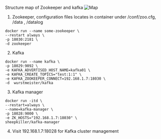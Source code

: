 Structure map of Zookeeper and kafka ![Map](https://upload-images.jianshu.io/upload_images/8818451-7fa3bebabccb0c3e.png?imageMogr2/auto-orient/strip%7CimageView2/2/w/554/format/webp)
1. Zookeeper, configuration files locates in container under  /conf/zoo.cfg, /data , /datalog
``` 
docker run --name some-zookeeper \
--restart always \
-p 18030:2181 \
-d zookeeper
```
2. Kafka
```
docker run --name kafka \
-p 18029:9092 \
-e KAFKA_ADVERTISED_HOST_NAME=kafka01 \
-e KAFKA_CREATE_TOPICS="test:1:1" \
-e KAFKA_ZOOKEEPER_CONNECT=192.168.1.7:18030 \
-d  wurstmeister/kafka 
```
3. Kafka manager
```
docker run -itd \
--restart=always \
--name=kafka-manager \
-p 18028:9000 \
-e ZK_HOSTS="192.168.1.7:18030" \
sheepkiller/kafka-manager
```
4. Visit 192.168.1.7:18028 for Kafka cluster management
